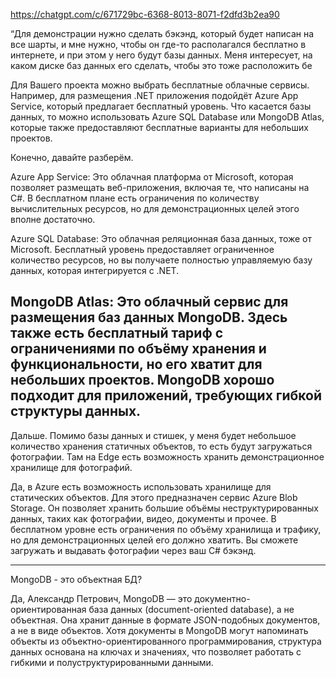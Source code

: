 
https://chatgpt.com/c/671729bc-6368-8013-8071-f2dfd3b2ea90

“Для демонстрации нужно сделать бэкэнд, который будет написан на все шарты, и мне нужно, чтобы он где-то располагался бесплатно в интернете, и при этом у него будут базы данных. Меня интересует, на каком диске баз данных его сделать, чтобы это тоже расположить бе


Для Вашего проекта можно выбрать бесплатные облачные сервисы. Например, для размещения .NET приложения подойдёт Azure App Service, который предлагает бесплатный уровень. Что касается базы данных, то можно использовать Azure SQL Database или MongoDB Atlas, которые также предоставляют бесплатные варианты для небольших проектов.

Конечно, давайте разберём.

Azure App Service: Это облачная платформа от Microsoft, которая позволяет размещать веб-приложения, включая те, что написаны на C#. В бесплатном плане есть ограничения по количеству вычислительных ресурсов, но для демонстрационных целей этого вполне достаточно.

Azure SQL Database: Это облачная реляционная база данных, тоже от Microsoft. Бесплатный уровень предоставляет ограниченное количество ресурсов, но вы получаете полностью управляемую базу данных, которая интегрируется с .NET.

MongoDB Atlas: Это облачный сервис для размещения баз данных MongoDB. Здесь также есть бесплатный тариф с ограничениями по объёму хранения и функциональности, но его хватит для небольших проектов. MongoDB хорошо подходит для приложений, требующих гибкой структуры данных.
-----------------

Дальше. Помимо базы данных и стишек, у меня будет небольшое количество хранения статичных объектов, то есть будут загружаться фотографии. Там на Edge есть возможность хранить демонстрационное хранилище для фотографий.

Да, в Azure есть возможность использовать хранилище для статических объектов. Для этого предназначен сервис Azure Blob Storage. Он позволяет хранить большие объёмы неструктурированных данных, таких как фотографии, видео, документы и прочее. В бесплатном уровне есть ограничения по объёму хранилища и трафику, но для демонстрационных целей его должно хватить. Вы сможете загружать и выдавать фотографии через ваш C# бэкэнд.

---------
MongoDB - это объектная БД?

Да, Александр Петрович, MongoDB — это документно-ориентированная база данных (document-oriented database), а не объектная. Она хранит данные в формате JSON-подобных документов, а не в виде объектов. Хотя документы в MongoDB могут напоминать объекты из объектно-ориентированного программирования, структура данных основана на ключах и значениях, что позволяет работать с гибкими и полуструктурированными данными.
